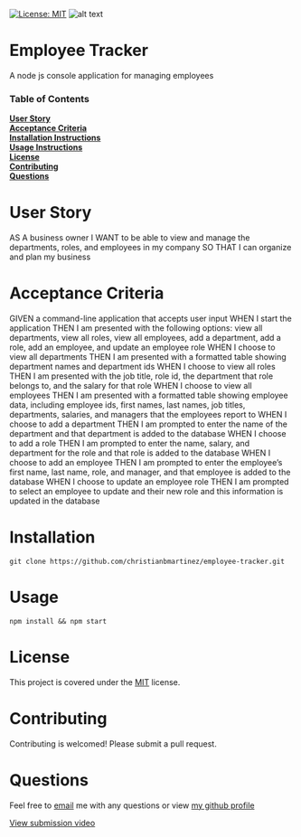 [![License: MIT](https://img.shields.io/badge/License-MIT-blue.svg)](https://opensource.org/licenses/MIT)
![alt text](https://github.com/christianbmartinez/employee-tracker/blob/main/employeetracker.jpg)

# Employee Tracker

A node js console application for managing employees

### Table of Contents

**[User Story](#user%20story)**<br>
**[Acceptance Criteria](#acceptance%20criteria)**<br>
**[Installation Instructions](#installation)**<br>
**[Usage Instructions](#usage)**<br>
**[License](#license)**<br>
**[Contributing](#contributing)**<br>
**[Questions](#questions)**<br>

# User Story

AS A business owner
I WANT to be able to view and manage the departments, roles, and employees in my company
SO THAT I can organize and plan my business

# Acceptance Criteria

GIVEN a command-line application that accepts user input
WHEN I start the application
THEN I am presented with the following options: view all departments, view all roles, view all employees, add a department, add a role, add an employee, and update an employee role
WHEN I choose to view all departments
THEN I am presented with a formatted table showing department names and department ids
WHEN I choose to view all roles
THEN I am presented with the job title, role id, the department that role belongs to, and the salary for that role
WHEN I choose to view all employees
THEN I am presented with a formatted table showing employee data, including employee ids, first names, last names, job titles, departments, salaries, and managers that the employees report to
WHEN I choose to add a department
THEN I am prompted to enter the name of the department and that department is added to the database
WHEN I choose to add a role
THEN I am prompted to enter the name, salary, and department for the role and that role is added to the database
WHEN I choose to add an employee
THEN I am prompted to enter the employee’s first name, last name, role, and manager, and that employee is added to the database
WHEN I choose to update an employee role
THEN I am prompted to select an employee to update and their new role and this information is updated in the database

# Installation

`git clone https://github.com/christianbmartinez/employee-tracker.git`

# Usage

`npm install && npm start`

# License

This project is covered under the [MIT](https://opensource.org/licenses/MIT) license.

# Contributing

Contributing is welcomed! Please submit a pull request.

# Questions

Feel free to [email](mailto:hello@christianbmartinez.com?subject=[GitHub]%20Employee%20Tracker) me with any questions or view [my github profile](https://github.com/christianbmartinez)

[View submission video](www.example.com)
